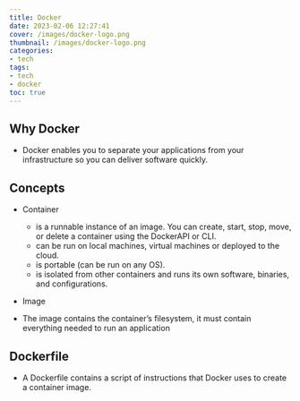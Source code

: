 ```yaml
---
title: Docker
date: 2023-02-06 12:27:41
cover: /images/docker-logo.png
thumbnail: /images/docker-logo.png
categories: 
- tech
tags:
- tech
- docker
toc: true
---
```


## Why Docker

- Docker enables you to separate your applications from your infrastructure so you can deliver software quickly.

## Concepts

- Container

  - is a runnable instance of an image. You can create, start, stop, move, or delete a container using the DockerAPI or CLI.
  - can be run on local machines, virtual machines or deployed to the cloud.
  - is portable (can be run on any OS).
  - is isolated from other containers and runs its own software, binaries, and configurations.

- Image

 - The image contains the container’s filesystem, it must contain everything needed to run an application


## Dockerfile

- A Dockerfile contains a script of instructions that Docker uses to create a container image.
